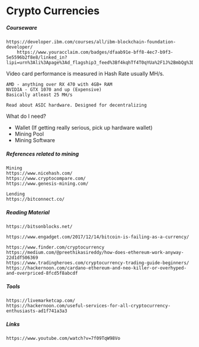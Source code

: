 # Crypto Currencies

##### Courseware

```
https://developer.ibm.com/courses/all/ibm-blockchain-foundation-developer/
    https://www.youracclaim.com/badges/dfaab91e-bff8-4ec7-b9f3-5e5596b2f8e8/linked_in?lipi=urn%3Ali%3Apage%3Ad_flagship3_feed%3Bf4kqhTf4T0qYUa%2F1J%2BmbQg%3D%3D
```

Video card performance is measured in Hash Rate usually MH/s.

```
AMD - anything over RX 470 with 4GB+ RAM
NVIDIA - GTX 1070 and up (Expensive)
Basically atleast 25 MH/s

Read about ASIC hardware. Designed for decentralizing
```

What do I need?

* Wallet \(If getting really serious, pick up hardware wallet\)
* Mining Pool
* Mining Software

##### References related to mining

```
Mining
https://www.nicehash.com/
https://www.cryptocompare.com/
https://www.genesis-mining.com/

Lending
https://bitconnect.co/
```

##### Reading Material

```
https://bitsonblocks.net/

https://www.engadget.com/2017/12/14/bitcoin-is-failing-as-a-currency/

https://www.finder.com/cryptocurrency
https://medium.com/@preethikasireddy/how-does-ethereum-work-anyway-22d1df506369
https://www.tradingheroes.com/cryptocurrency-trading-guide-beginners/
https://hackernoon.com/cardano-ethereum-and-neo-killer-or-overhyped-and-overpriced-8fcd5f8abcdf
```

##### Tools

```
https://livemarketcap.com/
https://hackernoon.com/useful-services-for-all-cryptocurrency-enthusiasts-ad1f741a3a3
```

##### Links

```
https://www.youtube.com/watch?v=7f09TqW98Vo
```



